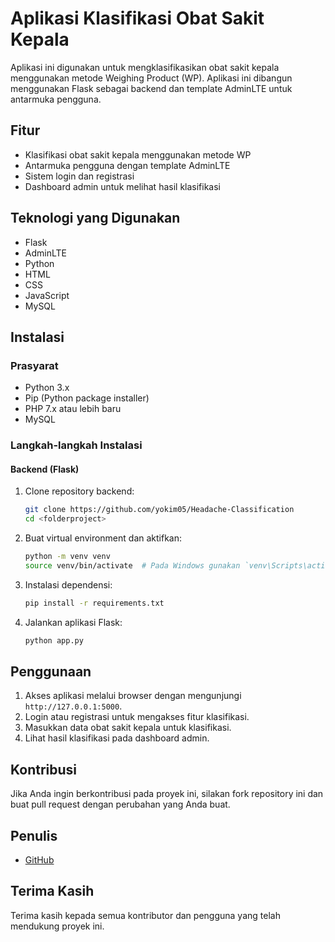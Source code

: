 # Aplikasi Klasifikasi Obat Sakit Kepala

Aplikasi ini digunakan untuk mengklasifikasikan obat sakit kepala menggunakan metode Weighing Product (WP). Aplikasi ini dibangun menggunakan Flask sebagai backend dan template AdminLTE untuk antarmuka pengguna.

## Fitur
- Klasifikasi obat sakit kepala menggunakan metode WP
- Antarmuka pengguna dengan template AdminLTE
- Sistem login dan registrasi
- Dashboard admin untuk melihat hasil klasifikasi

## Teknologi yang Digunakan
- Flask
- AdminLTE
- Python
- HTML
- CSS
- JavaScript
- MySQL

## Instalasi
### Prasyarat
- Python 3.x
- Pip (Python package installer)
- PHP 7.x atau lebih baru
- MySQL

### Langkah-langkah Instalasi

#### Backend (Flask)
1. Clone repository backend:
    ```sh
    git clone https://github.com/yokim05/Headache-Classification
    cd <folderproject>
    ```

2. Buat virtual environment dan aktifkan:
    ```sh
    python -m venv venv
    source venv/bin/activate  # Pada Windows gunakan `venv\Scripts\activate`
    ```

3. Instalasi dependensi:
    ```sh
    pip install -r requirements.txt
    ```

4. Jalankan aplikasi Flask:
    ```sh
    python app.py
    ```

## Penggunaan
1. Akses aplikasi melalui browser dengan mengunjungi `http://127.0.0.1:5000`.
2. Login atau registrasi untuk mengakses fitur klasifikasi.
3. Masukkan data obat sakit kepala untuk klasifikasi.
4. Lihat hasil klasifikasi pada dashboard admin.

<!-- ## Tampilan Aplikasi
![Tampilan Aplikasi](https://drive.google.com/uc?export=view&id=1aBcDeFgHIjKLMNOPqrSTUvwXYZ) -->

## Kontribusi
Jika Anda ingin berkontribusi pada proyek ini, silakan fork repository ini dan buat pull request dengan perubahan yang Anda buat.


## Penulis
- [GitHub](https://github.com/yokim06)

## Terima Kasih
Terima kasih kepada semua kontributor dan pengguna yang telah mendukung proyek ini.
